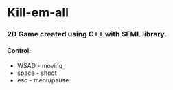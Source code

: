# Kill-em-all
### 2D Game created using C++ with SFML library.
#### Control: 
* WSAD - moving
* space - shoot
* esc - menu/pause.

